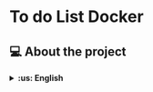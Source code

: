 # To do List Docker

## 💻 About the project
<details>
  <summary markdown="span"><strong>:us: English</strong></summary><br />

This repository contains a full-stack application: a to do list! This application needs to be containerized to work. I have developed the configuration files for each specific front: Front-end, Back-end and, for a test application that validates if the applications are communicating.

Project developed at Trybe, as part of their Back-end curriculum. 

The Back-end and the Front-end were developed by Trybe, and the configuration files for Docker were developed by me.

## 🚀 Built with
> This project were developed using the following technologies

- Docker

## 📌 Skills

>In this project I have developed the following skills

- Learned how to use Docker commands in the Command Line Interface;
- Created Docker images of applications;
- Created and run Docker containers;
- Orchestrated containers using Docker Compose.


<!-- GETTING STARTED -->
## Getting Started

### Prerequisites

* npm
  ```sh
  npm install
  ```

###  ⬇️ Installation

1. Clone the repo
   ```sh
   git clone https://github.com/your_username_/Project-Name.git
   ```
   
2. Installing the front-end. Go to the ./todo-app/front-end folder
   
3. Install NPM packages
   ```sh
   npm install
   ```
   
4. Run the application with 
   ```sh
   npm start
   ```
   
5. By default, this application works from port 3001. Access http://localhost:3001 in the browser

6. Installing the back-end. Go to the ./todo-app/back-end folder and repeat steps 3 and 4.

# :whale2: Docker To-Do List :octopus:


